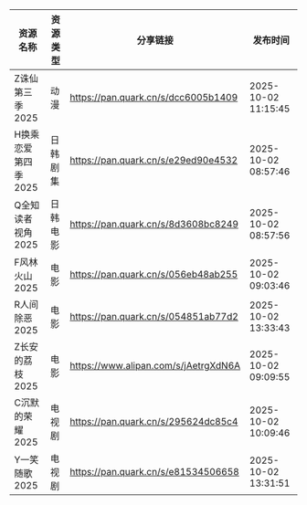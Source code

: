| 资源名称         | 资源类型 | 分享链接                                 | 发布时间                |
| ------------ | ---- | ------------------------------------ | ------------------- |
| Z诛仙第三季2025   | 动漫   | https://pan.quark.cn/s/dcc6005b1409  | 2025-10-02 11:15:45 |
| H换乘恋爱第四季2025 | 日韩剧集 | https://pan.quark.cn/s/e29ed90e4532  | 2025-10-02 08:57:46 |
| Q全知读者视角2025  | 日韩电影 | https://pan.quark.cn/s/8d3608bc8249  | 2025-10-02 08:57:56 |
| F风林火山2025    | 电影   | https://pan.quark.cn/s/056eb48ab255  | 2025-10-02 09:03:46 |
| R人间除恶2025    | 电影   | https://pan.quark.cn/s/054851ab77d2  | 2025-10-02 13:33:43 |
| Z长安的荔枝2025   | 电影   | https://www.alipan.com/s/jAetrgXdN6A | 2025-10-02 09:09:55 |
| C沉默的荣耀2025   | 电视剧  | https://pan.quark.cn/s/295624dc85c4  | 2025-10-02 10:09:46 |
| Y一笑随歌2025    | 电视剧  | https://pan.quark.cn/s/e81534506658  | 2025-10-02 13:31:51 |
